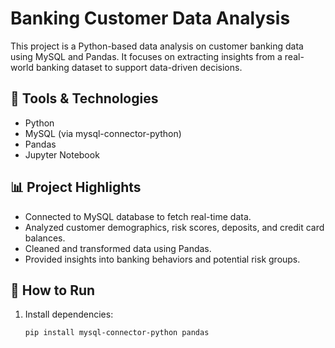 # Banking Customer Data Analysis

This project is a Python-based data analysis on customer banking data using MySQL and Pandas. It focuses on extracting insights from a real-world banking dataset to support data-driven decisions.

## 🔧 Tools & Technologies
- Python
- MySQL (via mysql-connector-python)
- Pandas
- Jupyter Notebook

## 📊 Project Highlights
- Connected to MySQL database to fetch real-time data.
- Analyzed customer demographics, risk scores, deposits, and credit card balances.
- Cleaned and transformed data using Pandas.
- Provided insights into banking behaviors and potential risk groups.

## 🚀 How to Run
1. Install dependencies:
   ```bash
   pip install mysql-connector-python pandas
